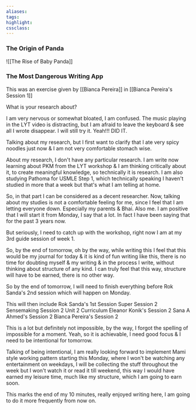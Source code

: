 ```yaml
---
aliases:  
tags:
highlight:  
cssclass:
---
```


### The Origin of Panda
![[The Rise of Baby Panda]]

### The Most Dangerous Writing App
This was an exercise given by [[Bianca Pereira]] in [[Bianca Pereira's Session 1]]

What is your research about?

I am very nervous or somewhat bloated, I am confused. The music playing in the LYT video is distracting, but I am afraid to leave the keyboard & see all I wrote disappear. I will still try it.
Yeah!!! DID IT.

Talking about my research, but I first want to clarify that I ate very spicy noodles just now & I am not very comfortable stomach wise.

About my research, I don't have any particular research. I am write now learning about PKM from the LYT workshop & I am thinking critically about it, to create meaningful knowledge, so technically it is research.
I am also studying Pathoma for USMLE Step 1, which technically speaking I haven't studied in more that a week but that's what I am telling at home.

So, in that part I can be considered as a decent researcher.
Now, talking about my studies is not a comfortable feeling for me, since I feel that I am letting everyone down. Especially my parents & Bhai. Also me.
I am positive that I will start it from Monday, I say that a lot. In fact I have been saying that for the past 3 years now.

But seriously, I need to catch up with the workshop, right now I am at my 3rd guide session of week 1.

So, by the end of tomorrow, oh by the way, while writing this I feel that this would be my journal for today & it is kind of fun writing like this, there is no time for doubting myself & my writing & in the process I write, without thinking about structure of any kind. I can truly feel that this way, structure will have to be earned, there is no other way.

So by the end of tomorrow, I will need to finish everything before Rok Sanda's 2nd session which will happen on Monday.

This will then include
Rok Sanda's 1st Session
Super Session 2
Sensemaking Session 2
Unit 2 Curriculum
Eleanor Konik's Session 2
Sana A Ahmed's Session 2
Bianca Pereira's Session 2

This is a lot but definitely not impossible, by the way, I forgot the spelling of impossible for a moment. Yeah, so it is achievable, I need good focus & I need to be intentional for tomorrow.

Talking of being intentional, I am really looking forward to implement Mami style working pattern starting this Monday, where I won't be watching any entertainment on weekdays, I will be collecting the stuff throughout the week but I won't watch it or read it till weekend, this way I would have earned my leisure time, much like my structure, which I am going to earn soon.

This marks the end of my 10 minutes, really enjoyed writing here, I am going to do it more frequently from now on.